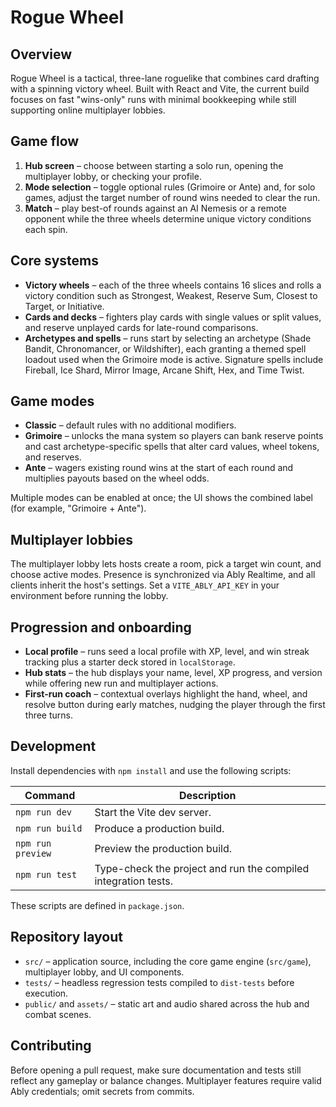 # Rogue Wheel

## Overview
Rogue Wheel is a tactical, three-lane roguelike that combines card drafting with a spinning victory wheel. Built with React and Vite, the current build focuses on fast "wins-only" runs with minimal bookkeeping while still supporting online multiplayer lobbies.

## Game flow
1. **Hub screen** – choose between starting a solo run, opening the multiplayer lobby, or checking your profile.
2. **Mode selection** – toggle optional rules (Grimoire or Ante) and, for solo games, adjust the target number of round wins needed to clear the run.
3. **Match** – play best-of rounds against an AI Nemesis or a remote opponent while the three wheels determine unique victory conditions each spin.

## Core systems
- **Victory wheels** – each of the three wheels contains 16 slices and rolls a victory condition such as Strongest, Weakest, Reserve Sum, Closest to Target, or Initiative.
- **Cards and decks** – fighters play cards with single values or split values, and reserve unplayed cards for late-round comparisons.
- **Archetypes and spells** – runs start by selecting an archetype (Shade Bandit, Chronomancer, or Wildshifter), each granting a themed spell loadout used when the Grimoire mode is active. Signature spells include Fireball, Ice Shard, Mirror Image, Arcane Shift, Hex, and Time Twist.

## Game modes
- **Classic** – default rules with no additional modifiers.
- **Grimoire** – unlocks the mana system so players can bank reserve points and cast archetype-specific spells that alter card values, wheel tokens, and reserves.
- **Ante** – wagers existing round wins at the start of each round and multiplies payouts based on the wheel odds.

Multiple modes can be enabled at once; the UI shows the combined label (for example, "Grimoire + Ante").

## Multiplayer lobbies
The multiplayer lobby lets hosts create a room, pick a target win count, and choose active modes. Presence is synchronized via Ably Realtime, and all clients inherit the host's settings. Set a `VITE_ABLY_API_KEY` in your environment before running the lobby.

## Progression and onboarding
- **Local profile** – runs seed a local profile with XP, level, and win streak tracking plus a starter deck stored in `localStorage`.
- **Hub stats** – the hub displays your name, level, XP progress, and version while offering new run and multiplayer actions.
- **First-run coach** – contextual overlays highlight the hand, wheel, and resolve button during early matches, nudging the player through the first three turns.

## Development
Install dependencies with `npm install` and use the following scripts:

| Command | Description |
| --- | --- |
| `npm run dev` | Start the Vite dev server. |
| `npm run build` | Produce a production build. |
| `npm run preview` | Preview the production build. |
| `npm run test` | Type-check the project and run the compiled integration tests. |

These scripts are defined in `package.json`.

## Repository layout
- `src/` – application source, including the core game engine (`src/game`), multiplayer lobby, and UI components.
- `tests/` – headless regression tests compiled to `dist-tests` before execution.
- `public/` and `assets/` – static art and audio shared across the hub and combat scenes.

## Contributing
Before opening a pull request, make sure documentation and tests still reflect any gameplay or balance changes. Multiplayer features require valid Ably credentials; omit secrets from commits.
